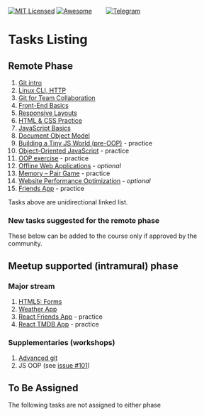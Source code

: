 [![MIT Licensed][icon-mit]][license]
[![Awesome][icon-awesome]][awesome]
&nbsp;&nbsp;&nbsp;&nbsp;&nbsp;&nbsp;
[![Telegram][icon-chat]][chat]

# Tasks Listing

## Remote Phase

1. [Git intro](git-intro.md)
1. [Linux CLI, HTTP](linux-cli-http.md)
1. [Git for Team Collaboration](git-collaboration.md)
1. [Front-End Basics](html-css-intro.md)
1. [Responsive Layouts](html-css-responsive.md)
1. [HTML & CSS Practice](html-css-popup.md)
1. [JavaScript Basics](js-basics.md)
1. [Document Object Model](js-dom.md)
1. [Building a Tiny JS World (pre-OOP)](js-pre-oop.md) - practice
1. [Object-Oriented JavaScript](js-oop.md) - practice
1. [OOP exercise](js-post-oop.md) - practice
1. [Offline Web Applications](app-design-offline.md) - _optional_
1. [Memory – Pair Game](memory-pair-game.md) - practice
1. [Website Performance Optimization](app-design-performance.md) - _optional_
1. [Friends App](friends-app.md) - practice

Tasks above are unidirectional linked list.

### New tasks suggested for the remote phase

These below can be added to the course only
if approved by the community.

## Meetup supported (intramural) phase

### Major stream

1. [HTML5: Forms](html5-forms.md)
1. [Weather App](weather-app.md)
1. [React Friends App](react.md) - practice
2. [React TMDB App](react-redux.md) - practice

### Supplementaries (workshops)

1. [Advanced git](git-advanced.md)
1. JS OOP (see [issue #101](https://github.com/kottans/frontend/issues/101))

## To Be Assigned

The following tasks are not assigned to either phase


[icon-chat]: https://img.shields.io/badge/chat-on%20telegram-blue.svg
[icon-mit]: https://img.shields.io/badge/license-MIT-blue.svg
[icon-awesome]: https://cdn.rawgit.com/sindresorhus/awesome/d7305f38d29fed78fa85652e3a63e154dd8e8829/media/badge.svg

[license]: https://github.com/Kottans/web/blob/master/LICENSE.md
[awesome]: https://github.com/sindresorhus/awesome#front-end-development
[chat]: https://t.me/joinchat/CX8EF1JmLm9IM6J6oy2U7Q
